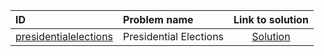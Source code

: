 | ID | Problem name | Link to solution |
|:---|:---|:---:|
| [presidentialelections](https://open.kattis.com/problems/presidentialelections) | Presidential Elections | [Solution](https://github.com/versenyi98/kattis-solutions/tree/main/solutions/Presidential%20Elections)|
